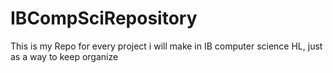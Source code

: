 # IBCompSciRepository
This is my Repo for every project i will make in IB computer science HL, just as a way to keep organize 
